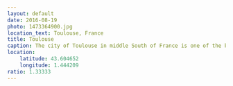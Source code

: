 ```yaml
---
layout: default
date: 2016-08-19
photo: 1473364900.jpg
location_text: Toulouse, France
title: Toulouse
caption: The city of Toulouse in middle South of France is one of the biggest in the country. It is called "La Ville Rose" due to its pink bricks used to built the buildings of the city center. We visited the city at night with my cousin Marina and had a couple of beers in some good old pubs!
location:
    latitude: 43.604652
    longitude: 1.444209
ratio: 1.33333
---
```


